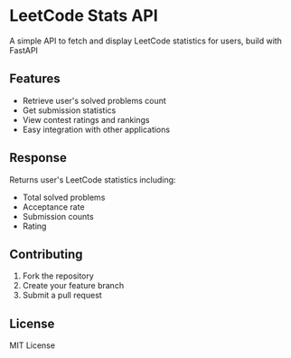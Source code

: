 # LeetCode Stats API

A simple API to fetch and display LeetCode statistics for users, build with FastAPI

## Features

- Retrieve user's solved problems count
- Get submission statistics
- View contest ratings and rankings
- Easy integration with other applications

## Response

Returns user's LeetCode statistics including:

- Total solved problems
- Acceptance rate
- Submission counts
- Rating

## Contributing

1. Fork the repository
2. Create your feature branch
3. Submit a pull request

## License

MIT License
